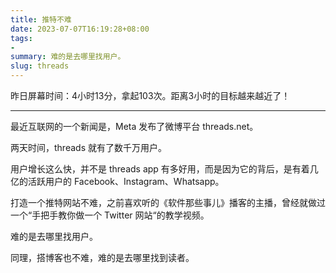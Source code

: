 ```yaml
---
title: 推特不难
date: 2023-07-07T16:19:28+08:00
tags:
- 
summary: 难的是去哪里找用户。
slug: threads
---
```


昨日屏幕时间：4小时13分，拿起103次。距离3小时的目标越来越近了！

---

最近互联网的一个新闻是，Meta 发布了微博平台 threads.net。

两天时间，threads 就有了数千万用户。

用户增长这么快，并不是 threads app 有多好用，而是因为它的背后，是有着几亿的活跃用户的 Facebook、Instagram、Whatsapp。

打造一个推特网站不难，之前喜欢听的《软件那些事儿》播客的主播，曾经就做过一个“手把手教你做一个 Twitter 网站“的教学视频。

难的是去哪里找用户。

同理，搭博客也不难，难的是去哪里找到读者。